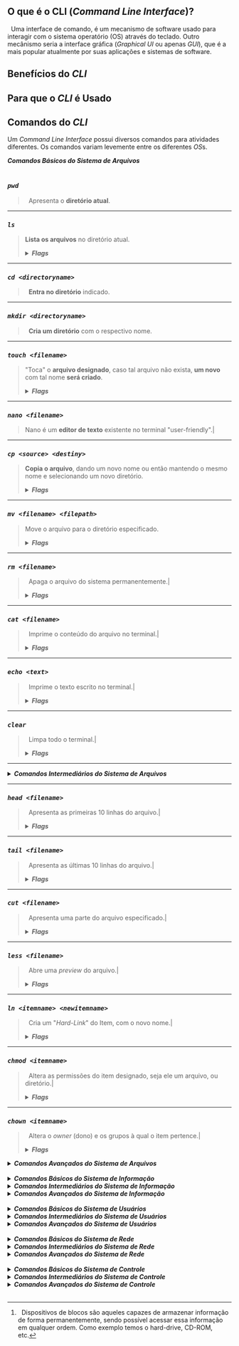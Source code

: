 ## O que é o CLI (*Command Line Interface*)?
&nbsp; Uma interface de comando, é um mecanismo de software usado para interagir com o sistema operatório (OS) através do teclado. Outro mecânismo seria a interface gráfica (*Graphical UI* ou apenas *GUI*), que é a mais popular atualmente por suas aplicações e sistemas de software.

## Benefícios do *CLI*

## Para que o *CLI* é Usado

## Comandos do *CLI*
Um *Command Line Interface* possui diversos comandos para atividades diferentes. Os comandos variam levemente entre os diferentes *OS*s.

</details><summary><i><b>Comandos Básicos do Sistema de Arquivos</b></i></summary>
<br>

### *`pwd`*
>&nbsp; Apresenta o **diretório atual**.
***
### *`ls`*
>**Lista os arquivos** no diretório atual.
>
><details><summary><b><i>Flags</i></b></summary>
>
>|[option]|Descrição|
>|-|-|
>|`-a`|**Não ignora arquivos** começando em **.**|
>|`-A`|**Similar ao `-a`**, porém não apresenta o **.** e **..**|
>|`-C`|Divide os itens em **colunas**.|
>|`--color=[when]`|**Colore o Output**, when pode ser: always, auto, omitted ou never.|
>|`-d`|Lista os **diretórios** e não seus conteúdos.|
>|`-h`|Apresenta a informação de forma mais **legível para humanos**.|
>|`-l`|Lista as os itens e suas informações de forma longa, dando **mais detalhes**.|
>|`-m`|Separa os itens por **virgula**.|
>|`-r`|**Inverte** a ordem da lista.|
>|`-S`|**Ordena por tamanho**, do maior para o menor.|
>|`-t`|**Ordena por data** da última alteração, os mais novos primeiro.|
>|`-x`|Lista os **itens por linhas** ao invés de colunas.|
>|`-1`|Lista **um item por linha**.|
>
</details>

***
### *`cd <directoryname>`*
>&nbsp; **Entra no diretório** indicado.

***

### *`mkdir <directoryname>`*
>&nbsp; **Cria um diretório** com o respectivo nome.

***

### *`touch <filename>`*
>"Toca" o **arquivo designado**, caso tal arquivo não exista, **um novo** com tal nome **será criado**.
>
><details><summary><b><i>Flags</i></b></summary>
>
>|[option]|Descrição|
|--------|-----------------|
|`-a`|Altera **apenas o horário de acesso**.|
|`-d [DATE_STRING]`| Fornece uma **string da data desejada** para alterar o documento.|
|`-m`| Altera apenas a **data de modificação**.|
|`-t`|Fornece um horário em formato **[YYYY]MMDDhhmm[.ss]** para alterar o documento.|

</details>

***

### *`nano <filename>`*
>Nano é um **editor de texto** existente no terminal "user-friendly".|

***

### *`cp <source> <destiny>`*
>**Copia o arquivo**, dando um novo nome ou então mantendo o mesmo nome e selecionando um novo diretório.
>
><details><summary><b><i>Flags</i></b></summary>
>
>|[option]|Descrição|
|--------|-----------------|
|`-l`|Cria um **hardlink** ao invés de copiar o arquivo.|
|`-r`|Copia o arquivo **recursivamente**.|
|`-s`|Cria um **softlink** ao invés de copiar o arquivo|
|`-u`|Copia apenas quando a fonte for mais nova que o destivo, ou quando não há destino. Funciona como uma **atualização**.|
|`-v`| **Verbaliza** os atos do comando.|

</details>

***

### *`mv <filename> <filepath>`*
>Move o arquivo para o diretório especificado.
>
><details><summary><b><i>Flags</i></b></summary>
>
>|[option]|Descrição|
>
><details><summary><b><i>Flags</i></b></summary>
>
>|[option]|Descrição|
|--------|-----------------|
|||

</details>

</details>

***

### *`rm <filename>`*
>&nbsp; Apaga o arquivo do sistema permanentemente.|
>
><details><summary><b><i>Flags</i></b></summary>
>
>|[option]|Descrição|
|--------|-----------------|
|||

</details>

***

### *`cat <filename>`*
>&nbsp; Imprime o conteúdo do arquivo no terminal.|
>
><details><summary><b><i>Flags</i></b></summary>
>
>|[option]|Descrição|
|--------|-----------------|
|||

</details>

***

### *`echo <text>`*
>&nbsp; Imprime o texto escrito no terminal.|
>
><details><summary><b><i>Flags</i></b></summary>
>
>|[option]|Descrição|
|--------|-----------------|
|||

</details>

***

### *`clear`*
>&nbsp; Limpa todo o terminal.|
>
><details><summary><b><i>Flags</i></b></summary>
>
>|[option]|Descrição|
|--------|-----------------|
|||

</details>

***

</details>
<details><summary><i><b>Comandos Intermediários do Sistema de Arquivos</b></i></summary>
<br>

***

### *`vim <filename>`*
>&nbsp; Outro editor de texto, porém de difícil uso quando comparado ao `nano`.|
>
><details><summary><b><i>Flags</i></b></summary>
>
>|[option]|Descrição|
|--------|-----------------|
|||

</details>

***

### *`head <filename>`*
>&nbsp; Apresenta as primeiras 10 linhas do arquivo.|
>
><details><summary><b><i>Flags</i></b></summary>
>
>|[option]|Descrição|
|--------|-----------------|
|||

</details>

***

### *`tail <filename>`*
>&nbsp; Apresenta as últimas 10 linhas do arquivo.|
>
><details><summary><b><i>Flags</i></b></summary>
>
>|[option]|Descrição|
|--------|-----------------|
|||

</details>

***

### *`cut <filename>`*
>&nbsp; Apresenta uma parte do arquivo especificado.|
>
><details><summary><b><i>Flags</i></b></summary>
>
>|[option]|Descrição|
|--------|-----------------|
|||

</details>

***

### *`less <filename>`*
>&nbsp; Abre uma *preview* do arquivo.|
>
><details><summary><b><i>Flags</i></b></summary>
>
>|[option]|Descrição|
|--------|-----------------|
|||

</details>

***

### *`ln <itemname> <newitemname>`*
>&nbsp; Cria um "*Hard-Link*" do Item, com o novo nome.|
>
><details><summary><b><i>Flags</i></b></summary>
>
>|[option]|Descrição|
|--------|-----------------|
|||

</details>

***

### *`chmod <itemname>`*
>&nbsp; Altera as permissões do item designado, seja ele um arquivo, ou diretório.|
>
><details><summary><b><i>Flags</i></b></summary>
>
>|[option]|Descrição|
|--------|-----------------|
|||

</details>

***

### *`chown <itemname>`*
>&nbsp; Altera o *owner* (dono) e os grupos à qual o item pertence.|
>
><details><summary><b><i>Flags</i></b></summary>
>
>|[option]|Descrição|
|--------|-----------------|
|||

</details>

</details>
<details><summary><i><b>Comandos Avançados do Sistema de Arquivos</b></i></summary>
<br>

### *`find [option] <item name>`*
>&nbsp; Procura pelo item descrito, caso ele exista, será retornado no terminal.
>

### *`grep [option] <patterns> <filename>`*
>&nbsp; Procura por padrões no arquivo. <*patterns*> podem ser um ou mais padrões separadas por linhas novas.
>

### *`awk [option] <file name>`*
>&nbsp; É um formatador de texto.
>

### *`wc [option] <file name>`*
>&nbsp; Imprime o número de linhas, palavras e bytes respectivamente.
>

### *`sort [option] <file name>`*
>&nbsp; Organiza as linhas do arquivo por ordem ASCII.
>

### *`uniq [option] <file name>`*
>&nbsp; Omite linhas repetidas.
>

### *`diff [option] <file 1> <file 2>`*
>&nbsp; Compara os  2 arquivos e retorna as diferenças encontradas.
>

### *`gzip [filename]`*
>&nbsp; Comprime os documentos especificados, reduzindo assim o seu tamanho.
>

### *`gunzip [filename]`*
>&nbsp; Desconprime arquivos com extensão "**.gz**".
>

### *`tar [option] <filename>`*
>&nbsp; Usado para agrupar documentos em um arquivo, e para manipular tal arquivo.
>

### *`file [option] <file>`*
>&nbsp; Entraga o tipo do documento indicado.
>

</details>
<br>
<details><summary><i><b>Comandos Básicos do Sistema de Informação</b></i></summary>
<br>

### *`man <command name>`*
>&nbsp; Apresenta um manual sobre o comando especificado.
>

### *`history`*
>&nbsp; Apresenta uma lista enumerada dos comandos usados desde que se abriu o terminal.
>

### *`date`*
>&nbsp; Imprime o horário e data do sistema.
>

### *`free [option] `*
>&nbsp; Apresenta a memória RAM livre e a usada pelo sistema.
>

### *`ss [option] `*
>&nbsp; Apresenta estatisticas sobre os "*sockets*".
>

### *`who [option]`*
>&nbsp; Imprime informaćões sobre quem está logado.
>

### *`uname [option]`*
>&nbsp;
>

### *`<command> > <file>`*
>&nbsp;
>

### *`<command> >> <file>`*
>&nbsp;
>

### *`<`*
>&nbsp;
>

### *`<<`*
>&nbsp;
>

### *`dpkg`*
>&nbsp;
>

### *`<command> | <command>`*
>&nbsp; Entrega o retorno do primeiro comando para ser usado pelo segundo.
>

### *`xargs [option] <command>`*
>&nbsp;
>

### *`du [option] <file>`*
>&nbsp; Apresenta o uso de disk dos documentos apresentados, funciona recursivamente em diretórios.
>

### *`df [option] <filename>`*
>&nbsp; Apresenta a memória total do disco, bem como a quantidade usada e a quantidade livre para uso do sistema. Caso nenhum arquivo seja dado, será apresentado o espaço de todo o sistema.
>

### *`ps [option]`*
>&nbsp; Apresenta informação referente a uma seleção de processos ativos.
>

### *`top [option]`*
>&nbsp; Apresenta os processos do Linux em tempo real.
>

### *`kill [option] <process>`*
>&nbsp; Envia um sinal para o processo indicado.
>

### *`killall [option]`*
>&nbsp; Envia um sinal para todos os processos correndo qualquer dos comandos especificados, caso nenhum comando seja especificado, _**SIGTERM**_ será enviado.
>

</details>
<details><summary><i><b>Comandos Intermediários do Sistema de Informação</b></i></summary>
<br>

### *`lsblk`*
>&nbsp; "*List block devices*", apresenta informação sobre todos os "*block devices*"[^1].
>

### *`ncdu`*
>&nbsp;
>

</details>
<details><summary><i><b>Comandos Avançados do Sistema de Informação </b></i></summary>
<br>

</details>
<br>
<details><summary><i><b>Comandos Básicos do Sistema de Usuários</b></i></summary>
<br>

### *`whoami`*
>&nbsp;
>

### *`groups [option] `*
>&nbsp;
>

### *`id`*
>&nbsp;
>

### *`su <username>`*
>&nbsp; Altera o usuário atual.
>

### *`sudo <command>`*
>&nbsp; Usa o comando como *root*.
>

### *`passwd`*
>&nbsp;
>

</details>
</details>
<details><summary><i><b>Comandos Intermediários do Sistema de Usuários</b></i></summary>
<br>

### *`adduser [option] <username>`*
>&nbsp; Cria um novo usuário de forma mais completa.
>

### *`useradd [option] <username>`*
>&nbsp; Cria um novo usuário.
>

### *`groupadd [option] <groupname>`*
>&nbsp; Cria um novo grupo.
>

### *`addgroup [option] <groupname>`*
>&nbsp; Cria um novo grupo.
>

### *`usermod [option] <username>`*
>&nbsp; Altera os dados do usuário especificado.
>

### *`getent [option]  <database> [key]`*
>&nbsp; Recebe as entradas da *database* especificada, procurando pela *key* fornecida.
>

### *`chage [option] <username>`*
>&nbsp; Altera o número de dias entre as alterações de senha e a data da última alteração de senha. Essa informação é usada pelo sistema para determinar quando um usuário deve alterar sua senha.
>

### *`gpasswd [option] <group>`*
>&nbsp; É usado para administrar o *`/etc/group`* e *`/etc/gshadow`*, todos os grupos podem ter administradores, membros e senhas.
>

### *`users [option]`*
>&nbsp; Imprime o *username* dos usuários logados no sistema.
>

### *`visudo`*
>&nbsp;
>

### *`userdel [option] <username>`*
>&nbsp;
>

</details>
<details><summary><i><b>Comandos Avançados do Sistema de Usuários </b></i></summary>
<br>

</details>
<br>
<details><summary><i><b>Comandos Básicos do Sistema de Rede </b></i></summary>
<br>

### *`ping`*
>&nbsp;
>

### *`traceroute`*
>&nbsp;
>

### *`ifconfig`*
>&nbsp; Apresenta a interface de rede.
>

### *`ip [option] <object>`*
>&nbsp; Apresenta routers, dispositivos de rede, interfaces e atrelamentos.
>

### *`route [option]`*
>&nbsp; Apresenta a tabela do router IP.
>

### *`nslookup`*
>&nbsp;
>

### *`netstat`*
>&nbsp;
>

### *`hostname [option]`*
>&nbsp; Apresenta o nome do host atual.
>

</details>
<details><summary><i><b>Comandos Intermediários do Sistema de Rede </b></i></summary>
<br>

</details>
<details><summary><i><b>Comandos Avançados do Sistema de Rede </b></i></summary>
<br>

</details>
<br>
<details><summary><i><b>Comandos Básicos do Sistema de Controle </b></i></summary>
<br>

### *`apt`*
>&nbsp;
>

### *`exit`*
>&nbsp;
>

### *`reboot`*
>&nbsp;
>

### *`crontab`*
>&nbsp;
>

### *`timedatectl`*
>&nbsp;
>

### *`systemctl [option] <command> [unit]`*
>&nbsp; É usado para inspecionar ou controlar o estado do sistema "*systemd*" e o gerenciador de serviços.
>

### *`service [script] <command> [option]`*
>&nbsp; Corre um *script* do "*System V*" ou unidade "*systemd*".
>

</details>
<details><summary><i><b>Comandos Intermediários do Sistema de Controle </b></i></summary>
<br>

### *`hostnamectl`*
>&nbsp;
>


</details>
<details><summary><i><b>Comandos Avançados do Sistema de Controle </b></i></summary>
<br>

</details>
<br>

[^1]:&nbsp; Dispositivos de blocos são aqueles capazes de armazenar informação de forma permanentemente, sendo possível acessar essa informação em qualquer ordem. Como exemplo temos o hard-drive, CD-ROM, etc.
